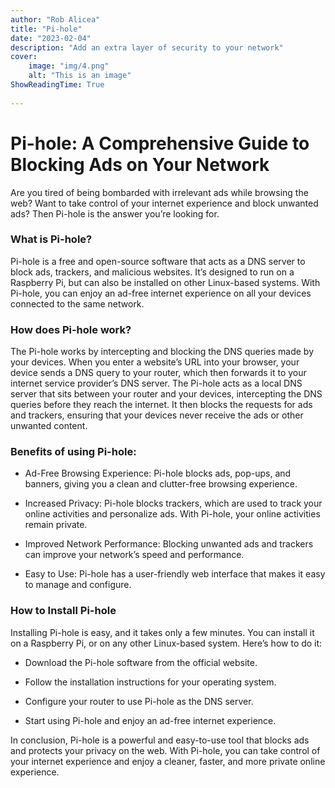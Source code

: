 ```yaml
---
author: "Rob Alicea"
title: "Pi-hole"
date: "2023-02-04"
description: "Add an extra layer of security to your network"
cover:
    image: "img/4.png"
    alt: "This is an image"
ShowReadingTime: True
    
---
```


# Pi-hole: A Comprehensive Guide to Blocking Ads on Your Network

Are you tired of being bombarded with irrelevant ads while browsing the web? Want to take control of your internet experience and block unwanted ads? Then Pi-hole is the answer you’re looking for.

### What is Pi-hole?

Pi-hole is a free and open-source software that acts as a DNS server to block ads, trackers, and malicious websites. It’s designed to run on a Raspberry Pi, but can also be installed on other Linux-based systems. With Pi-hole, you can enjoy an ad-free internet experience on all your devices connected to the same network.

### How does Pi-hole work?

The Pi-hole works by intercepting and blocking the DNS queries made by your devices. When you enter a website’s URL into your browser, your device sends a DNS query to your router, which then forwards it to your internet service provider’s DNS server. The Pi-hole acts as a local DNS server that sits between your router and your devices, intercepting the DNS queries before they reach the internet. It then blocks the requests for ads and trackers, ensuring that your devices never receive the ads or other unwanted content.

### Benefits of using Pi-hole:

- Ad-Free Browsing Experience: Pi-hole blocks ads, pop-ups, and banners, giving you a clean and clutter-free browsing experience.

- Increased Privacy: Pi-hole blocks trackers, which are used to track your online activities and personalize ads. With Pi-hole, your online activities remain private.

- Improved Network Performance: Blocking unwanted ads and trackers can improve your network’s speed and performance.

- Easy to Use: Pi-hole has a user-friendly web interface that makes it easy to manage and configure.

### How to Install Pi-hole

Installing Pi-hole is easy, and it takes only a few minutes. You can install it on a Raspberry Pi, or on any other Linux-based system. Here’s how to do it:

- Download the Pi-hole software from the official website.

- Follow the installation instructions for your operating system.

- Configure your router to use Pi-hole as the DNS server.

- Start using Pi-hole and enjoy an ad-free internet experience.

In conclusion, Pi-hole is a powerful and easy-to-use tool that blocks ads and protects your privacy on the web. With Pi-hole, you can take control of your internet experience and enjoy a cleaner, faster, and more private online experience.